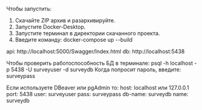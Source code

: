 Чтобы запустить:
1. Скачайте ZIP архив и разархивируйте.
2. Запустите Docker-Desktop.
3. Запустите терминал в директории скачанного проекта.
4. Введите команду: docker-compose up --build

api: http://localhost:5000/Swagger/Index.html
db: http://localhost:5438

Чтобы проверить работоспособность БД в терминале: psql -h localhost -p 5438 -U surveyuser -d surveydb
Когда попросит пароль, введите: surveypass

Если используете DBeaver или pgAdmin то:
host: localhost или 127.0.0.1
port: 5438
user: surveyuser
pass: surveypass
db-name: surveydb
name: surveydb

